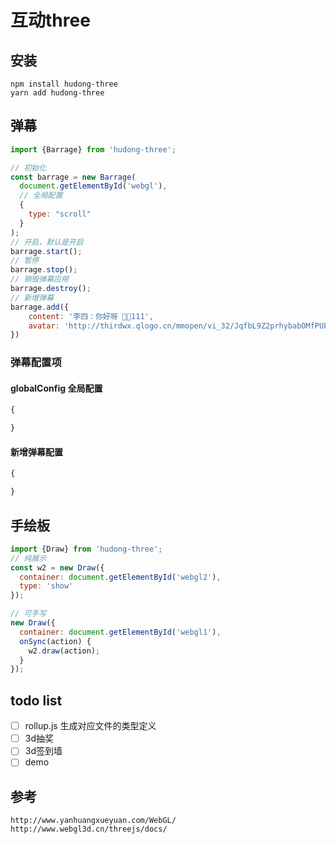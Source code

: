 # 互动three

## 安装
```
npm install hudong-three
yarn add hudong-three
```

## 弹幕
```javascript
import {Barrage} from 'hudong-three';

// 初始化
const barrage = new Barrage(
  document.getElementById('webgl'),
  // 全局配置
  {
    type: "scroll"
  }
);
// 开启，默认是开启
barrage.start();
// 暂停
barrage.stop();
// 销毁弹幕应用
barrage.destroy();
// 新增弹幕
barrage.add({
    content: '李四：你好呀 🤘🏻111',
    avatar: 'http://thirdwx.qlogo.cn/mmopen/vi_32/JqfbL9Z2prhybabOMfPUELUQAichrtTLCWFCUr6hTicMCE77qwSPsHm7wRNpzPY2kdG3RrlLco6shVAiatGtsIDgw/132',
})
```

### 弹幕配置项
#### globalConfig 全局配置

```javascript
{

}
```

#### 新增弹幕配置

```javascript
{

}
```

## 手绘板
```javascript
import {Draw} from 'hudong-three';
// 纯展示
const w2 = new Draw({
  container: document.getElementById('webgl2'),
  type: 'show'
});

// 可手写
new Draw({
  container: document.getElementById('webgl1'),
  onSync(action) {
    w2.draw(action);
  }
});
```

## todo list
- [ ] rollup.js 生成对应文件的类型定义
- [ ] 3d抽奖
- [ ] 3d签到墙
- [ ] demo

## 参考
```
http://www.yanhuangxueyuan.com/WebGL/
http://www.webgl3d.cn/threejs/docs/
```
